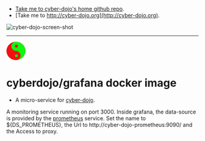 
* [Take me to cyber-dojo's home github repo](https://github.com/cyber-dojo/cyber-dojo).
* [Take me to http://cyber-dojo.org](http://cyber-dojo.org).

<img width="707" alt="cyber-dojo-screen-shot" src="https://cloud.githubusercontent.com/assets/252118/25101292/9bdca322-23ab-11e7-9acb-0aa5f9c5e005.png">

- - - -

<img src="https://raw.githubusercontent.com/cyber-dojo/nginx/master/images/home_page_logo.png"
alt="cyber-dojo yin/yang logo" width="50px" height="50px"/>

# cyberdojo/grafana docker image

- A micro-service for [cyber-dojo](http://cyber-dojo.org).

A monitoring service running on port 3000.
Inside grafana, the data-source is provided by the
[prometheus](https://github.com/cyber-dojo/prometheus) service.
Set the name to ${DS_PROMETHEUS},
the Url to http://cyber-dojo-prometheus:9090/
and the Access to proxy.